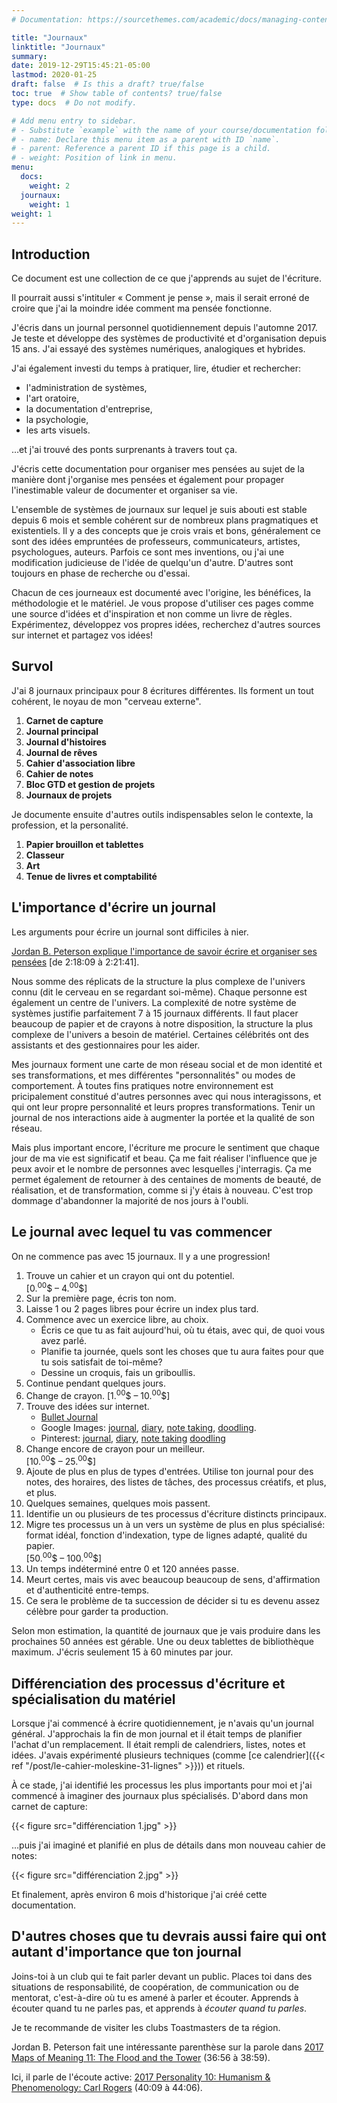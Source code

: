 ```yaml
---
# Documentation: https://sourcethemes.com/academic/docs/managing-content/

title: "Journaux"
linktitle: "Journaux"
summary:
date: 2019-12-29T15:45:21-05:00
lastmod: 2020-01-25
draft: false  # Is this a draft? true/false
toc: true  # Show table of contents? true/false
type: docs  # Do not modify.

# Add menu entry to sidebar.
# - Substitute `example` with the name of your course/documentation folder.
# - name: Declare this menu item as a parent with ID `name`.
# - parent: Reference a parent ID if this page is a child.
# - weight: Position of link in menu.
menu:
  docs:
    weight: 2
  journaux:
    weight: 1
weight: 1
---
```


## Introduction

Ce document est une collection de ce que j'apprends au sujet de l'écriture.

Il pourrait aussi s'intituler « Comment je pense », mais il serait erroné de croire que j'ai la moindre idée comment ma pensée fonctionne.

J'écris dans un journal personnel quotidiennement depuis l'automne 2017.
Je teste et développe des systèmes de productivité et d'organisation depuis 15 ans.
J'ai essayé des systèmes numériques, analogiques et hybrides.

J'ai également investi du temps à pratiquer, lire, étudier et rechercher:

* l'administration de systèmes,
* l'art oratoire,
* la documentation d'entreprise,
* la psychologie,
* les arts visuels.

…et j'ai trouvé des ponts surprenants à travers tout ça.

J'écris cette documentation pour organiser mes pensées au sujet de la manière dont j'organise mes pensées
et également pour propager l'inestimable valeur de documenter et organiser sa vie.

L'ensemble de systèmes de journaux sur lequel je suis abouti est stable depuis 6 mois et semble cohérent sur de nombreux plans pragmatiques et existentiels.
Il y a des concepts que je crois vrais et bons, généralement ce sont des idées empruntées de professeurs, communicateurs, artistes, psychologues, auteurs.
Parfois ce sont mes inventions, ou j'ai une modification judicieuse de l'idée de quelqu'un d'autre.
D'autres sont toujours en phase de recherche ou d'essai.

Chacun de ces journeaux est documenté avec l'origine, les bénéfices, la méthodologie et le matériel.
Je vous propose d'utiliser ces pages comme une source d'idées et d'inspiration et non comme un livre de règles.
Expérimentez, développez vos propres idées, recherchez d'autres sources sur internet et partagez vos idées!


## Survol

J'ai 8 journaux principaux pour 8 écritures différentes.
Ils forment un tout cohérent, le noyau de mon "cerveau externe".

1. **Carnet de capture**
1. **Journal principal**
1. **Journal d'histoires**
1. **Journal de rêves**
1. **Cahier d'association libre**
1. **Cahier de notes**
1. **Bloc GTD et gestion de projets**
1. **Journaux de projets**

Je documente ensuite d'autres outils indispensables selon le contexte, la profession, et la personalité.

1. **Papier brouillon et tablettes**
1. **Classeur**
1. **Art**
1. **Tenue de livres et comptabilité**


## L'importance d'écrire un journal

Les arguments pour écrire un journal sont difficiles à nier.

[Jordan B. Peterson explique l'importance de savoir écrire et organiser ses pensées](https://youtu.be/nsZ8XqHPjI4?t=8289) [de 2:18:09 à 2:21:41].

Nous somme des réplicats de la structure la plus complexe de l'univers connu (dit le cerveau en se regardant soi-même).
Chaque personne est également un centre de l'univers.
La complexité de notre système de systèmes justifie parfaitement 7 à 15 journaux différents.
Il faut placer beaucoup de papier et de crayons à notre disposition, la structure la plus complexe de l'univers a besoin de matériel.
Certaines célébrités ont des assistants et des gestionnaires pour les aider.

Mes journaux forment une carte de mon réseau social et de mon identité et ses transformations,
et mes différentes "personnalités" ou modes de comportement.
À toutes fins pratiques notre environnement est pricipalement constitué d'autres personnes
avec qui nous interagissons, et qui ont leur propre personnalité et leurs propres transformations.
Tenir un journal de nos interactions aide à augmenter la portée et la qualité de son réseau.

Mais plus important encore, l'écriture me procure le sentiment que chaque jour de ma vie est significatif et beau.
Ça me fait réaliser l'influence que je peux avoir et le nombre de personnes avec lesquelles j'interragis.
Ça me permet également de retourner à des centaines de moments de beauté, de réalisation, et de transformation, comme si j'y étais à nouveau.
C'est trop dommage d'abandonner la majorité de nos jours à l'oubli.


## Le journal avec lequel tu vas commencer

On ne commence pas avec 15 journaux. Il y a une progression!

1. Trouve un cahier et un crayon qui ont du potentiel.  
   [0.<sup>00</sup>$ – 4.<sup>00</sup>$]
1. Sur la première page, écris ton nom.
1. Laisse 1 ou 2 pages libres pour écrire un index plus tard.
1. Commence avec un exercice libre, au choix.
      * Écris ce que tu as fait aujourd'hui, où tu étais, avec qui, de quoi vous avez parlé.
      * Planifie ta journée, quels sont les choses que tu aura faites pour que tu sois satisfait de toi-même?
      * Dessine un croquis, fais un griboullis.
1. Continue pendant quelques jours.
1. Change de crayon. [1.<sup>00</sup>$ – 10.<sup>00</sup>$]
1. Trouve des idées sur internet.
      * [Bullet Journal](https://bulletjournal.com/)
      * Google Images: 
        [journal](https://www.google.ca/search?tbm=isch&source=hp&biw=1635&bih=949&ei=oDcRXpC1O-uN_QahjbHwBg&q=journal&oq=journal&gs_l=img.3..0l3j0i131j0l6.568.1220..1895...0.0..1.194.821.6j2......0....1..gws-wiz-img.....0._ynGpNm-d9c&ved=0ahUKEwiQhdC4o-vmAhXrRt8KHaFGDG4Q4dUDCAU&uact=5),
        [diary](https://www.google.ca/search?biw=1635&bih=949&tbm=isch&sa=1&ei=pDcRXvKpJaHG5gLGtqtg&q=diary&oq=diary&gs_l=img.3..0i67l10.36097.36771..36949...1.0..1.284.871.4j2j1......0....1..gws-wiz-img.......0.i1TxqOEsq0k&ved=0ahUKEwjyi666o-vmAhUho1kKHUbbCgwQ4dUDCAY&uact=5),
        [note taking](https://www.google.ca/search?biw=1635&bih=949&tbm=isch&sa=1&ei=GzgRXq3MDaLr5gLOu5iYAQ&q=note+taking&oq=note+taking&gs_l=img.3..0l10.38.38..1554...0.0..0.177.504.0j3......0....1..gws-wiz-img.8jXl-hlFrv0&ved=0ahUKEwjtxfXyo-vmAhWitVkKHc4dBhMQ4dUDCAY&uact=5),
        [doodling](https://www.google.ca/search?biw=1635&bih=949&tbm=isch&sa=1&ei=HjgRXtGVD82K5wL354WwAQ&q=doodling&oq=doodling&gs_l=img.3..0i67j0l9.16528.18345..18470...6.0..0.381.1337.4j5j0j1......0....1..gws-wiz-img.......0i131.4dikkuu9u8A&ved=0ahUKEwjRnK70o-vmAhVNxVkKHfdzARYQ4dUDCAY&uact=5).
      * Pinterest:
        [journal](https://www.pinterest.ca/search/pins/?q=journal&rs=typed&term_meta[]=journal%7Ctyped),
        [diary](https://www.pinterest.ca/search/pins/?q=diary&rs=typed&term_meta[]=diary%7Ctyped),
        [note taking](https://www.pinterest.ca/search/pins/?q=note%20taking&rs=typed&term_meta[]=note%7Ctyped&term_meta[]=taking%7Ctyped)
        [doodling](https://www.pinterest.ca/search/pins/?q=doodling&rs=typed&term_meta[]=doodling%7Ctyped)
1. Change encore de crayon pour un meilleur.  
   [10.<sup>00</sup>$ – 25.<sup>00</sup>$]
1. Ajoute de plus en plus de types d'entrées. Utilise ton journal pour des notes, des horaires, des listes de tâches, des processus créatifs, et plus, et plus.
1. Quelques semaines, quelques mois passent.
1. Identifie un ou plusieurs de tes processus d'écriture distincts principaux.
1. Migre tes processus un à un vers un système de plus en plus spécialisé: format idéal, fonction d'indexation, type de lignes adapté, qualité du papier.  
   [50.<sup>00</sup>$ – 100.<sup>00</sup>$]
1. Un temps indéterminé entre 0 et 120 années passe.
1. Meurt certes, mais vis avec beaucoup beaucoup de sens, d'affirmation et d'authenticité entre-temps.
1. Ce sera le problème de ta succession de décider si tu es devenu assez célèbre pour garder ta production.

Selon mon estimation, la quantité de journaux que je vais produire dans les prochaines 50 années est gérable.
Une ou deux tablettes de bibliothèque maximum.
J'écris seulement 15 à 60 minutes par jour.


## Différenciation des processus d'écriture et spécialisation du matériel

Lorsque j'ai commencé à écrire quotidiennement, je n'avais qu'un journal général.
J'approchais la fin de mon journal et il était temps de planifier l'achat d'un remplacement.
Il était rempli de calendriers, listes, notes et idées.
J'avais expérimenté plusieurs techniques (comme [ce calendrier]({{< ref "/post/le-cahier-moleskine-31-lignes" >}})) et rituels.

À ce stade, j'ai identifié les processus les plus importants pour moi et j'ai commencé à imaginer des journaux plus spécialisés.
D'abord dans mon carnet de capture:

{{< figure src="différenciation 1.jpg" >}}

…puis j'ai imaginé et planifié en plus de détails dans mon nouveau cahier de notes:

{{< figure src="différenciation 2.jpg" >}}

Et finalement, après environ 6 mois d'historique j'ai créé cette documentation.


## D'autres choses que tu devrais aussi faire qui ont autant d'importance que ton journal

Joins-toi à un club qui te fait parler devant un public.
Places toi dans des situations de responsabilité, de coopération, de communication ou de mentorat, c'est-à-dire où tu es amené à parler et écouter.
Apprends à écouter quand tu ne parles pas, et apprends à *écouter quand tu parles*.

Je te recommande de visiter les clubs Toastmasters de ta région.

Jordan B. Peterson fait une intéressante parenthèse sur la parole dans
[2017 Maps of Meaning 11: The Flood and the Tower](https://youtu.be/T4fjSrVCDvA?t=2216) (36:56 à 38:59).

Ici, il parle de l'écoute active:
[2017 Personality 10: Humanism & Phenomenology: Carl Rogers](https://youtu.be/68tFnjkIZ1Q?t=2408)
(40:09 à 44:06).
